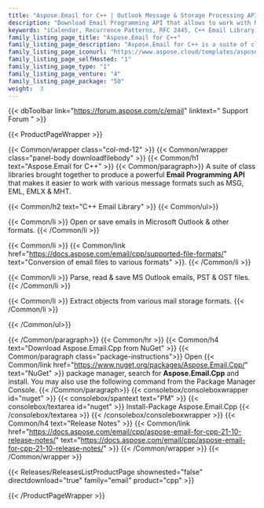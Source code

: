 ```yaml
---
title: "Aspose.Email for C++ | Outlook Message & Storage Processing API"
description: "Download Email Programming API that allows to work with MSG, EML, EMLX, MHT, PST, OST. Application developers can create, convert or manipulate most commonly used message formats within the native C++ applications, without relying on Office Automation or Microsoft Outlook application. "
keywords: "iCalendar, Recurrence Patterns, RFC 2445, C++ Email Library, C++ Outlook Library "
family_listing_page_title: "Aspose.Email for C++"
family_listing_page_description: "Aspose.Email for C++ is a suite of class libraries brought together to produce a powerful email programming API that makes it easier to work with a number of email message formats such as MSG, EML, EMLX and MHT."
family_listing_page_iconurl: "https://www.aspose.cloud/templates/aspose/App_Themes/V3/images/email/272x272/aspose_email-for-cpp.png"
family_listing_page_selfHosted: "1"
family_listing_page_type: "1"
family_listing_page_venture: "4"
family_listing_page_package: "50"
weight:  3
---
```


{{< dbToolbar link="https://forum.aspose.com/c/email" linktext=" Support Forum " >}}


{{< ProductPageWrapper >}}

<!-- ProductPageContent-->
{{< Common/wrapper class="col-md-12" >}}
{{< Common/wrapper class="panel-body downloadfilebody" >}}
{{< Common/h1 text="Aspose.Email for C++" >}}
{{< Common/paragraph>}}
A suite of class libraries brought together to produce a powerful <b>Email Programming API</b> that makes it easier to work with various message formats such as MSG, EML, EMLX &amp; MHT.

{{< Common/h2 text="C++ Email Library"  >}}
 {{< Common/ul>}}
 
   {{< Common/li >}} Open or save emails in Microsoft Outlook &amp; other formats. {{< /Common/li >}}

   {{< Common/li >}} {{< Common/link href="https://docs.aspose.com/email/cpp/supported-file-formats/" text="Conversion of email files to various formats"  >}}. {{< /Common/li >}}

   {{< Common/li >}} Parse, read &amp; save MS Outlook emails, PST &amp; OST files. {{< /Common/li >}}

   {{< Common/li >}} Extract objects from various mail storage formats. {{< /Common/li >}}

 {{< /Common/ul>}}

{{< /Common/paragraph>}}
{{< Common/hr >}}
{{< Common/h4 text="Download Aspose.Email.Cpp from NuGet"  >}}
{{< Common/paragraph class="package-instructions">}}
Open {{< Common/link href="https://www.nuget.org/packages/Aspose.Email.Cpp/" text="NuGet"  >}} package manager, search for <b>Aspose.Email.Cpp</b> and install. You may also use the following command from the Package Manager Console.
 {{< /Common/paragraph>}}
{{< consolebox/consoleboxwrapper id="nuget" >}}
       {{< consolebox/spantext text="PM" >}}
       {{< consolebox/textarea id="nuget" >}} Install-Package Aspose.Email.Cpp {{< /consolebox/textarea >}}
{{< /consolebox/consoleboxwrapper >}}
{{< Common/h4 text="Release Notes"  >}}
{{< Common/link href="https://docs.aspose.com/email/cpp/aspose-email-for-cpp-21-10-release-notes/" text="https://docs.aspose.com/email/cpp/aspose-email-for-cpp-21-10-release-notes/"  >}}
{{< /Common/wrapper >}}
{{< /Common/wrapper >}}

<!-- /ProductPageContent-->



<!-- ReleasesListProductPage-->
   {{< Releases/ReleasesListProductPage shownested="false"  directdownload="true" family="email" product="cpp" >}}
<!-- /ReleasesListProductPage-->

{{< /ProductPageWrapper >}}

